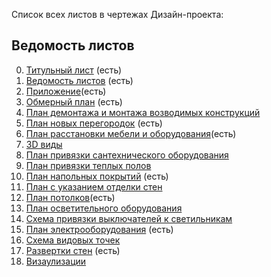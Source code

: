 
Список всех листов в чертежах Дизайн-проекта:

## Ведомость листов

0. [Титульный лист](https://github.com/Neoluxer/design_studio/blob/main/check_list_title_page.md) (есть)
1. [Ведомость листов](https://github.com/Neoluxer/design_studio/blob/main/check_list_list_of_sheets.md)  (есть)
2. [Приложение](https://github.com/Neoluxer/design_studio/blob/main/check-list_description.md)(есть)
3. [Обмерный план](https://github.com/Neoluxer/design_studio/blob/main/checklist_measuring.md) (есть)
4. [План демонтажа и монтажа возводимых конструкций](https://github.com/Neoluxer/design_studio/blob/main/check_list_dismantling_plan.md) 
5. [План новых перегородок](https://github.com/Neoluxer/design_studio/blob/main/checklist_plan_new_partitions.md) (есть)
6. [План расстановки мебели и оборудования](https://github.com/Neoluxer/design_studio/blob/main/floorplan.md)(есть)
7. [3D виды ](https://github.com/Neoluxer/design_studio/blob/main/check_list_3D_views.md)
8. [План привязки сантехнического оборудования](https://github.com/Neoluxer/design_studio/blob/main/check_list_plan%20for%20binding_plumbing_equipment.md)
9. [План привязки теплых полов](https://github.com/Neoluxer/design_studio/blob/main/check_list_plan_for_linking_warm_floors.md)
10. [План напольных покрытий](https://github.com/Neoluxer/design_studio/blob/main/check_list_plan_of_floor_coverings.md) (есть)
11. [План с указанием отделки стен](https://github.com/Neoluxer/design_studio/blob/main/check_list_plan_with_indication_of_wall_finishing.md)
12. [План потолков](https://github.com/Neoluxer/design_studio/blob/main/check_list_ceiling_plan.md)(есть)
13. [План осветительного оборудования](https://github.com/Neoluxer/design_studio/blob/main/check_list_plan_lighting_equipment.md)
14. [Схема привязки выключателей к светильникам](https://github.com/Neoluxer/design_studio/blob/main/check_list_scheme_of_association_of_switches_to_lamps.md)
15. [План электрооборудования](https://github.com/Neoluxer/design_studio/blob/main/check_list_electric.md) (есть)
16. [Схема видовых точек](https://github.com/Neoluxer/design_studio/blob/main/check_list_scheme_view_points.md)
17. [Развертки стен](https://github.com/Neoluxer/design_studio/blob/main/check_list_sweep_walls.md) (есть)
18. [Визаулизации](https://github.com/Neoluxer/design_studio/blob/main/visualization_checklist.md)